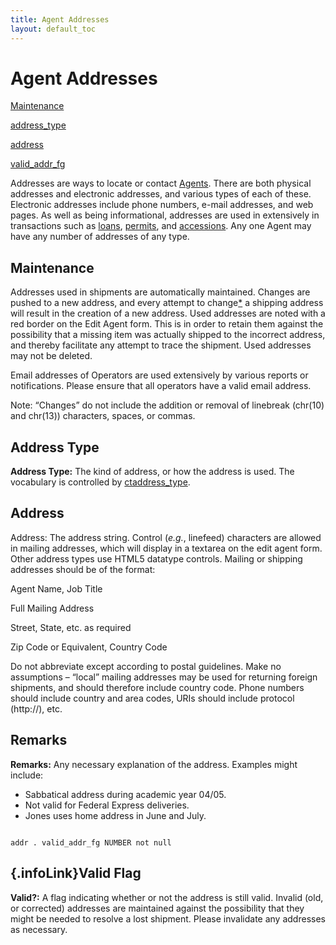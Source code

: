 ```yaml
---
title: Agent Addresses
layout: default_toc
---
```


# Agent Addresses

<div class="anchors">

[Maintenance](#used)

[address_type](#addr_type)

[address](#address)

[valid_addr_fg](#valid_addr_fg)

</div>

Addresses are ways to locate or contact [Agents](agent). There are both
physical addresses and electronic addresses, and various types of each
of these. Electronic addresses include phone numbers, e-mail addresses,
and web pages. As well as being informational, addresses are used in
extensively in transactions such as [loans](loan), [permits](permit),
and [accessions](accession). Any one Agent may have any number of
addresses of any type.

## Maintenance

[]()Addresses used in shipments are automatically maintained. Changes
are pushed to a new address, and every attempt to change[\*](#change) a
shipping address will result in the creation of a new address. Used
addresses are noted with a red border on the Edit Agent form. This is in
order to retain them against the possibility that a missing item was
actually shipped to the incorrect address, and thereby facilitate any
attempt to trace the shipment. Used addresses may not be deleted.

Email addresses of Operators are used extensively by various reports or
notifications. Please ensure that all operators have a valid email
address.

[]()Note: “Changes” do not include the addition or removal of linebreak
(chr(10) and chr(13)) characters, spaces, or commas.

## Address Type

**Address Type:** The kind of address, or how the address is used. The
vocabulary is controlled by
[ctaddress_type](http://arctos.database.museum/info/ctDocumentation.cfm?table=ctaddress_type).

## Address

Address: The address string. Control (*e.g.*, linefeed) characters are
allowed in mailing addresses, which will display in a textarea on the
edit agent form. Other address types use HTML5 datatype controls.
Mailing or shipping addresses should be of the format:

Agent Name, Job Title

Full Mailing Address

Street, State, etc. as required

Zip Code or Equivalent, Country Code

Do not abbreviate except according to postal guidelines. Make no
assumptions – “local” mailing addresses may be used for returning
foreign shipments, and should therefore include country code. Phone
numbers should include country and area codes, URIs should include
protocol (http://), etc.

## Remarks

**Remarks:** Any necessary explanation of the address. Examples might
include:

-   Sabbatical address during academic year 04/05.
-   Not valid for Federal Express deliveries.
-   Jones uses home address in June and July.

```

addr . valid_addr_fg NUMBER not null

```

[](#top){.infoLink}Valid Flag
-----------------------------

**Valid?:** A flag indicating whether or not the address is still valid.
Invalid (old, or corrected) addresses are maintained against the
possibility that they might be needed to resolve a lost shipment. Please
invalidate any addresses as necessary.

</div>

</div>

</div>

</div>

